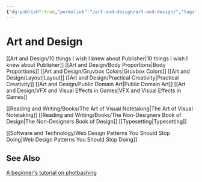 ```yaml
---
{"dg-publish":true,"permalink":"/art-and-design/art-and-design/","tags":["Art","Design","landing"],"noteIcon":1}
---
```



# Art and Design

[[Art and Design/10 things I wish I knew about Publisher\|10 things I wish I knew about Publisher]]
[[Art and Design/Body Proportions\|Body Proportions]]
[[Art and Design/Gruvbox Colors\|Gruvbox Colors]]
[[Art and Design/Layout\|Layout]]
[[Art and Design/Practical Creativity\|Practical Creativity]]
[[Art and Design/Public Domain Art\|Public Domain Art]]
[[Art and Design/VFX and Visual Effects in Games\|VFX and Visual Effects in Games]]

[[Reading and Writing/Books/The Art of Visual Notetaking\|The Art of Visual Notetaking]]
[[Reading and Writing/Books/The Non-Designers Book of Design\|The Non-Designers Book of Design]]
[[Typesetting\|Typesetting]]

[[Software and Technology/Web Design Patterns You Should Stop Doing\|Web Design Patterns You Should Stop Doing]]

## See Also

[A beginner's tutorial on photbashing](https://www.youtube.com/watch?v=GYrUzzS8SnE&feature=youtu.be)
